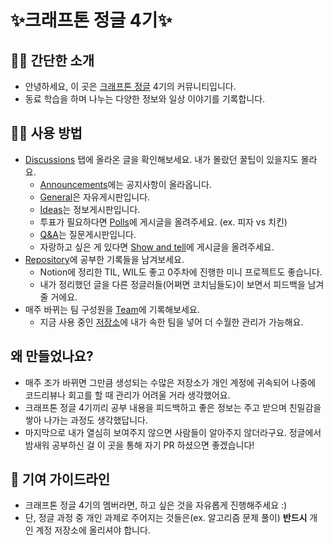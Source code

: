 # ✨크래프톤 정글 4기✨

## 🙋‍♀️ 간단한 소개

* 안녕하세요, 이 곳은 [크래프톤 정글](https://jungle.krafton.com/) 4기의 커뮤니티입니다.
* 동료 학습을 하며 나누는 다양한 정보와 일상 이야기를 기록합니다.

## 👩‍💻 사용 방법

* [Discussions](https://github.com/orgs/KraftonJungle4th/discussions) 탭에 올라온 글을 확인해보세요. 내가 몰랐던 꿀팁이 있을지도 몰라요.
  * [Announcements](https://github.com/orgs/KraftonJungle4th/discussions/categories/announcements)에는 공지사항이 올라옵니다.
  * [General](https://github.com/orgs/KraftonJungle4th/discussions/categories/general)은 자유게시판입니다.
  * [Ideas](https://github.com/orgs/KraftonJungle4th/discussions/categories/ideas)는 정보게시판입니다.
  * 투표가 필요하다면 [Polls](https://github.com/orgs/KraftonJungle4th/discussions/categories/polls)에 게시글을 올려주세요. (ex. 피자 vs 치킨)
  * [Q&A](https://github.com/orgs/KraftonJungle4th/discussions/categories/q-a)는 질문게시판입니다.
  * 자랑하고 싶은 게 있다면 [Show and tell](https://github.com/orgs/KraftonJungle4th/discussions/categories/show-and-tell)에 게시글을 올려주세요.
* [Repository](https://github.com/orgs/KraftonJungle4th/repositories)에 공부한 기록들을 남겨보세요.
  * Notion에 정리한 TIL, WIL도 좋고 0주차에 진행한 미니 프로젝트도 좋습니다.
  * 내가 정리했던 글을 다른 정글러들(어쩌면 코치님들도)이 보면서 피드백을 남겨줄 거에요.
* 매주 바뀌는 팀 구성원을 [Team](https://github.com/orgs/KraftonJungle4th/teams)에 기록해보세요.
  * 지금 사용 중인 [저장소](https://github.com/orgs/KraftonJungle4th/repositories)에 내가 속한 팀을 넣어 더 수월한 관리가 가능해요.

## 왜 만들었나요?

* 매주 조가 바뀌면 그만큼 생성되는 수많은 저장소가 개인 계정에 귀속되어 나중에 코드리뷰나 회고를 할 때 관리가 어려울 거라 생각했어요.
* 크래프톤 정글 4기끼리 공부 내용을 피드백하고 좋은 정보는 주고 받으며 친밀감을 쌓아 나가는 과정도 생각했답니다.
* 마지막으로 내가 열심히 보여주지 않으면 사람들이 알아주지 않더라구요. 정글에서 밤새워 공부하신 걸 이 곳을 통해 자기 PR 하셨으면 좋겠습니다! 

## 🌈 기여 가이드라인

* 크래프톤 정글 4기의 멤버라면, 하고 싶은 것을 자유롭게 진행해주세요 :)
* 단, 정글 과정 중 개인 과제로 주어지는 것들은(ex. 알고리즘 문제 풀이) **반드시** 개인 계정 저장소에 올리셔야 합니다.
